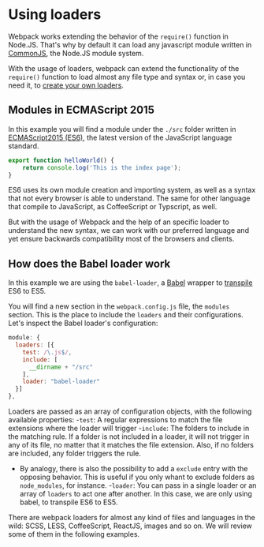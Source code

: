 # Using loaders
Webpack works extending the behavior of the `require()` function in Node.JS. That's why by default it can load any javascript module written in [CommonJS](http://www.commonjs.org/), the Node.JS module system.

With the usage of loaders, webpack can extend the functionality of the `require()` function to load almost any file type and syntax or, in case you need it, to [create your own loaders](https://webpack.github.io/docs/how-to-write-a-loader.html).

## Modules in ECMAScript 2015
In this example you will find a module under the `./src` folder written in [ECMAScript2015 (ES6)](http://www.ecma-international.org/ecma-262/6.0/), the latest version of the JavaScript language standard.
```javascript
export function helloWorld() {
	return console.log('This is the index page');
}
```
ES6 uses its own module creation and importing system, as well as a syntax that not every browser is able to understand. The same for other language that compile to JavaScript, as CoffeeScript or Typscript, as well.

But with the usage of Webpack and the help of an specific loader to understand the new syntax, we can work with our preferred language and yet ensure backwards compatibility most of the browsers and clients.

## How does the Babel loader work
In this example we are using the `babel-loader`, a [Babel](http://babeljs.io/) wrapper to [transpile](https://en.wikipedia.org/wiki/Source-to-source_compiler) ES6 to ES5.

You will find a new section in the `webpack.config.js` file, the `modules` section. This is the place to include the `loaders` and their configurations. Let's inspect the Babel loader's configuration:
```javascript
module: {
  loaders: [{
    test: /\.js$/,
    include: [
      __dirname + "/src"
    ],
    loader: "babel-loader"
  }]
},
```
Loaders are passed as an array of configuration objects, with the following available properties:
-`test`: A regular expressions to match the file extensions where the loader will trigger
-`include`: The folders to include in the matching rule. If a folder is not included in a loader, it will not trigger in any of its file, no matter that it matches the file extension. Also, if no folders are included, any folder triggers the rule. 
  - By analogy, there is also the possibility to add a `exclude` entry with the opposing behavior. This is useful if you only whant to exclude folders as `node_modules`, for instance.
-`loader`: You can pass in a single loader or an array of `loaders` to act one after another. In this case, we are only using babel, to transpile ES6 to ES5.

There are webpack loaders for almost any kind of files and languages in the wild: SCSS, LESS, CoffeeScript, ReactJS, images and so on. We will review some of them in the following examples.
